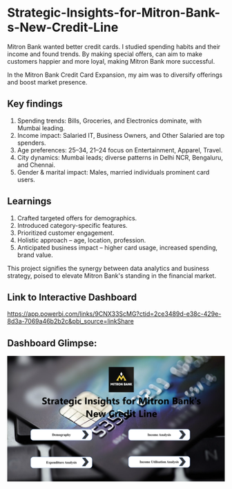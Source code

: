 # Strategic-Insights-for-Mitron-Bank-s-New-Credit-Line
Mitron Bank wanted better credit cards. I studied spending habits and their income and found trends. By making special offers, can aim to make customers happier and more loyal, making Mitron Bank more successful.

In the Mitron Bank Credit Card Expansion, my aim was to diversify offerings and boost market presence.

## Key findings
1. Spending trends: Bills, Groceries, and Electronics dominate, with Mumbai leading.  
2. Income impact: Salaried IT, Business Owners, and Other Salaried are top spenders.  
3. Age preferences: 25–34, 21–24 focus on Entertainment, Apparel, Travel.  
4. City dynamics: Mumbai leads; diverse patterns in Delhi NCR, Bengaluru, and Chennai.  
5. Gender & marital impact: Males, married individuals prominent card users.

## Learnings
1. Crafted targeted offers for demographics.  
2. Introduced category-specific features.  
3. Prioritized customer engagement.  
4. Holistic approach – age, location, profession.  
5. Anticipated business impact – higher card usage, increased spending, brand value.

This project signifies the synergy between data analytics and business strategy, poised to elevate Mitron Bank's standing in the financial market.

## Link to Interactive Dashboard
https://app.powerbi.com/links/9CNX33ScMG?ctid=2ce3489d-e38c-429e-8d3a-7069a46b2b2c&pbi_source=linkShare

## Dashboard Glimpse:
![Dashboard](dashboard_glimpse.png)






